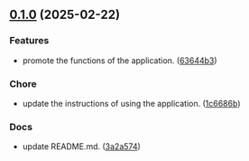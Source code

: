 <!-- insertion marker -->
<a name="0.1.0"></a>

## [0.1.0](https://github.com///compare/590e24eaecc9f9707fa1b5f70c6f12d38c243d63...0.1.0) (2025-02-22)

### Features

- promote the functions of the application. ([63644b3](https://github.com///commit/63644b31a9598550d6782d690bb845fafc7f9263))

### Chore

- update the instructions of using the application. ([1c6686b](https://github.com///commit/1c6686b0c89b95f59f4c6e5ca61e8183df3a6d6b))

### Docs

- update README.md. ([3a2a574](https://github.com///commit/3a2a574cc624fbaaf265b4964466c3e73c00e9a4))

